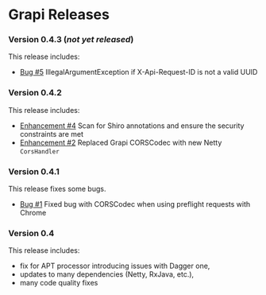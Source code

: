 # Grapi Releases #
                 
### Version 0.4.3 (*not yet released*) ###

This release includes:

* [Bug #5](https://github.com/kalixia/Grapi/issues/5) IllegalArgumentException if X-Api-Request-ID is not a valid UUID

### Version 0.4.2 ###

This release includes:

* [Enhancement #4](https://github.com/kalixia/Grapi/issues/4) Scan for Shiro annotations and ensure the security constraints are met
* [Enhancement #2](https://github.com/kalixia/Grapi/issues/2) Replaced Grapi CORSCodec with new Netty ``` CorsHandler ```

### Version 0.4.1 ###

This release fixes some bugs.

* [Bug #1](https://github.com/kalixia/Grapi/issues/1) Fixed bug with CORSCodec when using preflight requests with Chrome

### Version 0.4  ###

This release includes:

* fix for APT processor introducing issues with Dagger one,
* updates to many dependencies (Netty, RxJava, etc.),
* many code quality fixes
